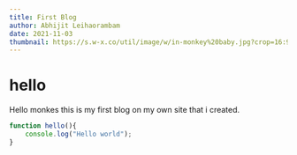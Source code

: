 ```yaml
---
title: First Blog
author: Abhijit Leihaorambam
date: 2021-11-03
thumbnail: https://s.w-x.co/util/image/w/in-monkey%20baby.jpg?crop=16:9&width=480&format=pjpg&auto=webp&quality=60
---
```


# hello
Hello monkes this is my first blog on my own site that i created.
```js
function hello(){
    console.log("Hello world");
}
```
